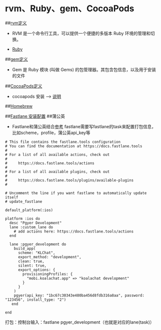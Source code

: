 # rvm、Ruby、gem、CocoaPods
##[rvm定义](https://ruby-china.org/wiki/rvm-guide) 
* RVM 是一个命令行工具，可以提供一个便捷的多版本 Ruby 环境的管理和切换。

* [Ruby](https://www.runoob.com/ruby/ruby-intro.html)

##[gem定义](https://www.runoob.com/ruby/ruby-rubygems.html)
* Gem 是 Ruby 模块 (叫做 Gems) 的包管理器。其包含包信息，以及用于安装的文件

##[CocoaPods定义](https://cocoapods.org)
* cocoapods 安装 --> [说明](https://guides.cocoapods.org/using/getting-started.html#getting-started)

##[Homebrew](https://brew.sh/index_zh-cn)

##[Fastlane 安装配置](https://docs.fastlane.tools/getting-started/ios/setup/)
##蒲公英

* Fastlane和蒲公英结合[参考](https://www.pgyer.com/doc/view/fastlane)
fastlane需要写fastlane的task来配置打包信息，比如scheme，profile，蒲公英api_key等

```
# This file contains the fastlane.tools configuration
# You can find the documentation at https://docs.fastlane.tools
#
# For a list of all available actions, check out
#
#     https://docs.fastlane.tools/actions
#
# For a list of all available plugins, check out
#
#     https://docs.fastlane.tools/plugins/available-plugins
#

# Uncomment the line if you want fastlane to automatically update itself
# update_fastlane

default_platform(:ios)

platform :ios do
  desc "Pgyer Development"
  lane :custom_lane do
    # add actions here: https://docs.fastlane.tools/actions
  end

  lane :pgyer_development do
    build_app(
      scheme: "KLChat",
      export_method: "development",
      clean: true,
      silent: true,
      export_options: {
        provisioningProfiles: {
          "mobi.koalachat.app" => "koalachat development"
        }
      }
    )
    pgyer(api_key: "1bc67c30343e480ba456d8fdb316a8aa", password: "123456", install_type: "2")
   end

end

```
打包：控制台输入：fastlane pgyer_development（也就是对应的lane(task)）


